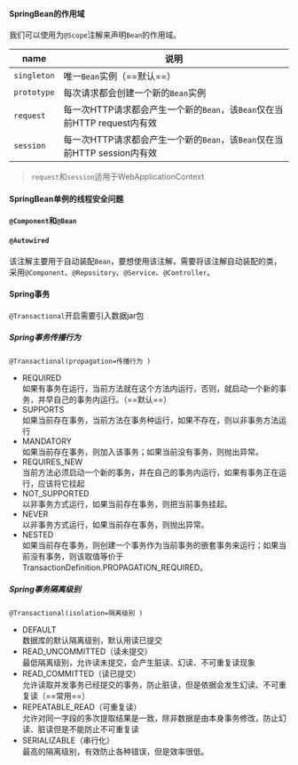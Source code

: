#### SpringBean的作用域
我们可以使用为`@Scope`注解来声明`Bean`的作用域。<br>

name|说明
--|--
`singleton`|唯一`Bean`实例（==默认==）
`prototype`|每次请求都会创建一个新的`Bean`实例
`request`|每一次HTTP请求都会产生一个新的`Bean`，该`Bean`仅在当前HTTP request内有效
`session`|每一次HTTP请求都会产生一个新的`Bean`，该`Bean`仅在当前HTTP session内有效

> `request`和`session`适用于WebApplicationContext

#### SpringBean单例的线程安全问题


#### `@Component`和`@Bean`


#### `@Autowired`
该注解主要用于自动装配`Bean`，要想使用该注解，需要将该注解自动装配的类，采用`@Component`、`@Repository`、`@Service`、`@Controller`。

#### Spring事务
`@Transactional`开启需要引入数据jar包
##### Spring事务传播行为
`@Transactional(propagation=传播行为 )`
- REQUIRED<br>
如果有事务在运行，当前方法就在这个方法内运行，否则，就启动一个新的事务，并早自己的事务内运行。（==默认==）
- SUPPORTS<br>
如果当前存在事务，当前方法在事务种运行，如果不存在，则以非事务方法运行
- MANDATORY<br>
如果当前存在事务，则加入该事务；如果当前没有事务，则抛出异常。
- REQUIRES_NEW<br>
当前方法必须启动一个新的事务，并在自己的事务内运行，如果有事务正在运行，应该将它挂起
- NOT_SUPPORTED<br>
以非事务方式运行，如果当前存在事务，则把当前事务挂起。
- NEVER<br>
以非事务方式运行，如果当前存在事务，则抛出异常。
- NESTED<br>
如果当前存在事务，则创建一个事务作为当前事务的嵌套事务来运行；如果当前没有事务，则该取值等价于TransactionDefinition.PROPAGATION_REQUIRED。

##### Spring事务隔离级别
`@Transactional(isolation=隔离级别 )`
- DEFAULT<br>
数据库的默认隔离级别，默认用读已提交
- READ_UNCOMMITTED（读未提交）<br>
最低隔离级别，允许读未提交，会产生脏读、幻读、不可重复读现象
- READ_COMMITTED（读已提交）<br>
允许读取并发事务已经提交的事务，防止脏读，但是依据会发生幻读、不可重复读（==常用==）
- REPEATABLE_READ（可重复读）<br>
允许对同一字段的多次提取结果是一致，除非数据是由本身事务修改，防止幻读、脏读但是不能防止不可重复读
- SERIALIZABLE（串行化）<br>
最高的隔离级别，有效防止各种错误，但是效率很低。